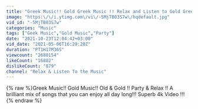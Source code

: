 ```yaml
---
title: "Greek Music!! Gold Greek Music !! Relax and Listen to Gold Greek Music !! 4K Video"
image: "https:\/\/i.ytimg.com\/vi\/-5MjTB03S7w\/hqdefault.jpg"
vid_id: "-5MjTB03S7w"
categories: "Music"
tags: ["Geek Music","Gold Music","Party"]
date: "2021-10-23T12:04:42+03:00"
vid_date: "2021-05-06T16:29:20Z"
duration: "PT1H17M36S"
viewcount: "2680154"
likeCount: "16882"
dislikeCount: "879"
channel: "Relax & Listen To the Music"
---
```

{% raw %}Greek Music!! Gold Music!! Old &amp; Gold !! Party &amp; Relax !! A brilliant mix of songs that you can enjoy all day long!!! Superb 4k Video !!!{% endraw %}

